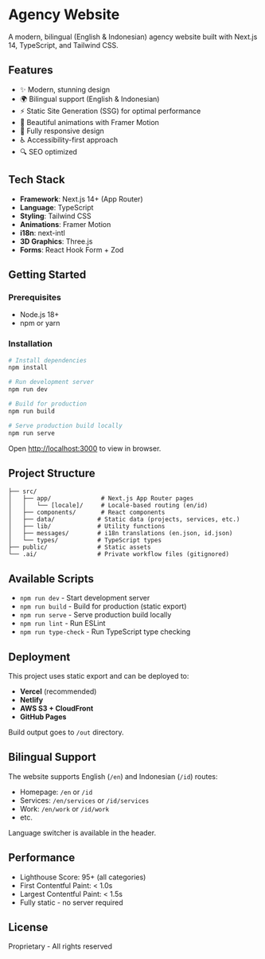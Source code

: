 # Agency Website

A modern, bilingual (English & Indonesian) agency website built with Next.js 14, TypeScript, and Tailwind CSS.

## Features

- ✨ Modern, stunning design
- 🌍 Bilingual support (English & Indonesian)
- ⚡ Static Site Generation (SSG) for optimal performance
- 🎨 Beautiful animations with Framer Motion
- 📱 Fully responsive design
- ♿ Accessibility-first approach
- 🔍 SEO optimized

## Tech Stack

- **Framework**: Next.js 14+ (App Router)
- **Language**: TypeScript
- **Styling**: Tailwind CSS
- **Animations**: Framer Motion
- **i18n**: next-intl
- **3D Graphics**: Three.js
- **Forms**: React Hook Form + Zod

## Getting Started

### Prerequisites

- Node.js 18+
- npm or yarn

### Installation

```bash
# Install dependencies
npm install

# Run development server
npm run dev

# Build for production
npm run build

# Serve production build locally
npm run serve
```

Open [http://localhost:3000](http://localhost:3000) to view in browser.

## Project Structure

```
├── src/
│   ├── app/              # Next.js App Router pages
│   │   └── [locale]/     # Locale-based routing (en/id)
│   ├── components/       # React components
│   ├── data/            # Static data (projects, services, etc.)
│   ├── lib/             # Utility functions
│   ├── messages/        # i18n translations (en.json, id.json)
│   └── types/           # TypeScript types
├── public/              # Static assets
└── .ai/                 # Private workflow files (gitignored)
```

## Available Scripts

- `npm run dev` - Start development server
- `npm run build` - Build for production (static export)
- `npm run serve` - Serve production build locally
- `npm run lint` - Run ESLint
- `npm run type-check` - Run TypeScript type checking

## Deployment

This project uses static export and can be deployed to:

- **Vercel** (recommended)
- **Netlify**
- **AWS S3 + CloudFront**
- **GitHub Pages**

Build output goes to `/out` directory.

## Bilingual Support

The website supports English (`/en`) and Indonesian (`/id`) routes:

- Homepage: `/en` or `/id`
- Services: `/en/services` or `/id/services`
- Work: `/en/work` or `/id/work`
- etc.

Language switcher is available in the header.

## Performance

- Lighthouse Score: 95+ (all categories)
- First Contentful Paint: < 1.0s
- Largest Contentful Paint: < 1.5s
- Fully static - no server required

## License

Proprietary - All rights reserved
